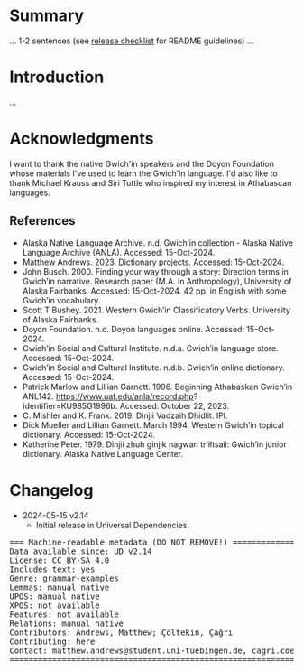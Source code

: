 # Summary

... 1-2 sentences (see [release checklist](http://universaldependencies.org/release_checklist.html#the-readme-file) for README guidelines) ...


# Introduction

...


# Acknowledgments

I want to thank the native Gwich'in speakers and the Doyon Foundation whose materials I've used to learn the Gwich'in language. I'd also like to thank Michael Krauss and Siri Tuttle who inspired my interest in Athabascan languages.

## References

* Alaska Native Language Archive. n.d. Gwich’in collection - Alaska Native Language Archive (ANLA). Accessed: 15-Oct-2024.
* Matthew Andrews. 2023. Dictionary projects. Accessed: 15-Oct-2024.
* John Busch. 2000. Finding your way through a story: Direction terms in Gwich’in narrative. Research paper (M.A. in Anthropology), University of Alaska Fairbanks. Accessed: 15-Oct-2024. 42 pp. in English with some Gwich’in vocabulary.
* Scott T Bushey. 2021. Western Gwich’in Classificatory Verbs. University of Alaska Fairbanks.
* Doyon Foundation. n.d. Doyon languages online. Accessed: 15-Oct-2024.
* Gwich’in Social and Cultural Institute. n.d.a. Gwich’in language store. Accessed: 15-Oct-2024.
* Gwich’in Social and Cultural Institute. n.d.b. Gwich’in online dictionary. Accessed: 15-Oct-2024.
* Patrick Marlow and Lillian Garnett. 1996. Beginning Athabaskan Gwich’in ANL142. https://www.uaf.edu/anla/record.php? identifier=KU985G1996b. Accessed: October 22, 2023.
* C. Mishler and K. Frank. 2019. Dinjii Vadzaih Dhidlit. IPI.
* Dick Mueller and Lillian Garnett. March 1994. Western Gwich’in topical dictionary. Accessed: 15-Oct-2024.
* Katherine Peter. 1979. Dinjii zhuh ginjik nagwan tr’iłtsaii: Gwich’in junior dictionary. Alaska Native Language Center.


# Changelog

* 2024-05-15 v2.14
  * Initial release in Universal Dependencies.


<pre>
=== Machine-readable metadata (DO NOT REMOVE!) ================================
Data available since: UD v2.14
License: CC BY-SA 4.0
Includes text: yes
Genre: grammar-examples
Lemmas: manual native
UPOS: manual native
XPOS: not available
Features: not available
Relations: manual native
Contributors: Andrews, Matthew; Çöltekin, Çağrı
Contributing: here
Contact: matthew.andrews@student.uni-tuebingen.de, cagri.coeltekin@uni-tuebingen.de
===============================================================================
</pre>
